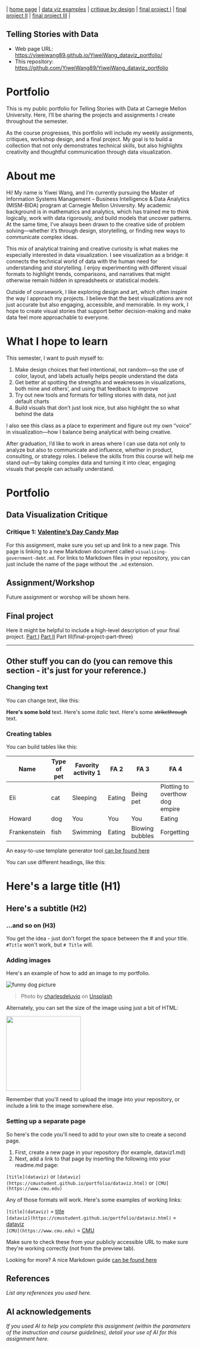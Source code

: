 | [home page](https://cmustudent.github.io/tswd-portfolio-templates/) | [data viz examples](dataviz-examples) | [critique by design](critique-by-design) | [final project I](final-project-part-one) | [final project II](final-project-part-two) | [final project III](final-project-part-three) |

## Telling Stories with Data
- Web page URL: https://yiweiwang89.github.io/YiweiWang_dataviz_portfolio/
- This repository: https://github.com/YiweiWang89/YiweiWang_dataviz_portfolio

# Portfolio
This is my public portfolio for Telling Stories with Data at Carnegie Mellon University. Here, I’ll be sharing the projects and assignments I create throughout the semester.

As the course progresses, this portfolio will include my weekly assignments, critiques, workshop design, and a final project. My goal is to build a collection that not only demonstrates technical skills, but also highlights creativity and thoughtful communication through data visualization.

# About me
Hi! My name is Yiwei Wang, and I’m currently pursuing the Master of Information Systems Management – Business Intelligence & Data Analytics (MISM-BIDA) program at Carnegie Mellon University. My academic background is in mathematics and analytics, which has trained me to think logically, work with data rigorously, and build models that uncover patterns. At the same time, I’ve always been drawn to the creative side of problem solving—whether it’s through design, storytelling, or finding new ways to communicate complex ideas.

This mix of analytical training and creative curiosity is what makes me especially interested in data visualization. I see visualization as a bridge: it connects the technical world of data with the human need for understanding and storytelling. I enjoy experimenting with different visual formats to highlight trends, comparisons, and narratives that might otherwise remain hidden in spreadsheets or statistical models.

Outside of coursework, I like exploring design and art, which often inspire the way I approach my projects. I believe that the best visualizations are not just accurate but also engaging, accessible, and memorable. In my work, I hope to create visual stories that support better decision-making and make data feel more approachable to everyone.

# What I hope to learn
This semester, I want to push myself to:

1. Make design choices that feel intentional, not random—so the use of color, layout, and labels actually helps people understand the data
2. Get better at spotting the strengths and weaknesses in visualizations, both mine and others’, and using that feedback to improve
3. Try out new tools and formats for telling stories with data, not just default charts
4. Build visuals that don’t just look nice, but also highlight the so what behind the data

I also see this class as a place to experiment and figure out my own “voice” in visualization—how I balance being analytical with being creative.

After graduation, I’d like to work in areas where I can use data not only to analyze but also to communicate and influence, whether in product, consulting, or strategy roles. I believe the skills from this course will help me stand out—by taking complex data and turning it into clear, engaging visuals that people can actually understand.

# Portfolio

## Data Visualization Critique
### Critique 1: [Valentine’s Day Candy Map](ValentineDayCandyCritique)
For this assignment, make sure you set up and link to a new page.  This page is linking to a new Markdown document called `visualizing-government-debt.md`.  For links to Markdown files in your repository, you can just include the name of the page without the `.md` extension. 

## Assignment/Workshop
Future assignment or worshop will be shown here.

## Final project
Here it might be helpful to include a high-level description of your final project. 
[Part I](final-project-part-one)
[Part II](final-project-part-two)
Part III(final-project-part-three)

---
## Other stuff you can do (you can remove this section - it's just for your reference.)

### Changing text

You can change text, like this: 

**Here's some bold** text.  Here's some *italic* text. Here's some ~~strikethrough~~ text. 

### Creating tables

You can build tables like this: 

| Name         | Type of pet | Favority activity 1 | FA 2   | FA 3            | FA 4                                |
|--------------|-------------|---------------------|--------|-----------------|-------------------------------------|
| Eli          | cat         | Sleeping            | Eating | Being pet       | Plotting to overthow dog empire     |
| Howard       | dog         | You                 | You    | You             | Eating                              |
| Frankenstein | fish        | Swimming            | Eating | Blowing bubbles | Forgetting                          |

An easy-to-use template generator tool [can be found here](https://www.tablesgenerator.com/markdown_tables)

You can use different headings, like this: 

# Here's a large title (H1)
## Here's a subtitle (H2)
### ...and so on (H3)
You get the idea - just don't forget the space between the # and your title.  `#Title` won't work, but `# Title` will. 

### Adding images

Here's an example of how to add an image to my portfolio.  

![funny dog picture](funny-dog-unsplash.jpg)
> Photo by <a href="https://unsplash.com/pt-br/@charlesdeluvio?utm_source=unsplash&utm_medium=referral&utm_content=creditCopyText">charlesdeluvio</a> on <a href="https://unsplash.com/photos/K4mSJ7kc0As?utm_source=unsplash&utm_medium=referral&utm_content=creditCopyText">Unsplash</a>
  

Alternately, you can set the size of the image using just a bit of HTML: 

<img src="funny-dog-unsplash.jpg" width="200"/>

Remember that you'll need to upload the image into your repository, or include a link to the image somewhere else.  

### Setting up a separate page

So here's the code you'll need to add to your own site to create a second page. 

1. First, create a new page in your repository (for example, dataviz1.md)
2. Next, add a link to that page by inserting the following into your readme.md page:

`[title](dataviz)` or `[dataviz](https://cmustudent.github.io/portfolio/dataviz.html)` or `[CMU](https://www.cmu.edu)`

Any of those formats will work. Here's some examples of working links: 

`[title](dataviz)` = [title](dataviz)  
`[dataviz](https://cmustudent.github.io/portfolio/dataviz.html)` = [dataviz](https://cmustudent.github.io/portfolio/dataviz.html)  
`[CMU](https://www.cmu.edu)` = [CMU](https://www.cmu.edu)   

Make sure to check these from your publicly accessible URL to make sure they're working correctly (not from the preview tab). 

Looking for more?  A nice Markdown guide [can be found here](https://www.markdownguide.org/cheat-sheet/)

## References
_List any references you used here._

## AI acknowledgements
_If you used AI to help you complete this assignment (within the parameters of the instruction and course guidelines), detail your use of AI for this assignment here._

